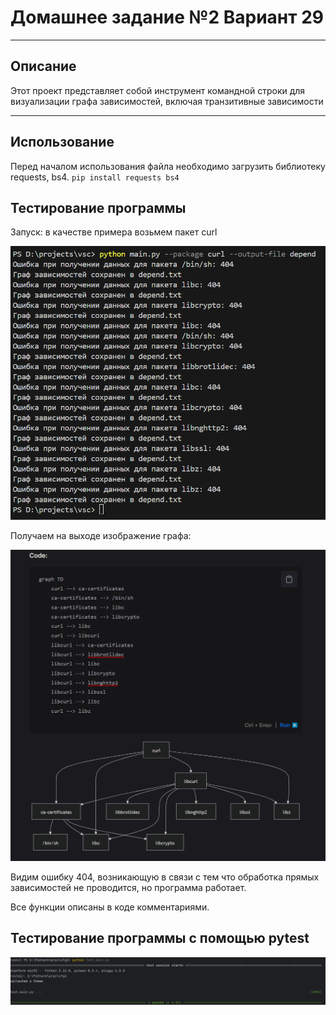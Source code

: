 # Домашнее задание №2 Вариант 29
___
## Описание
Этот проект представляет собой инструмент командной строки для визуализации графа зависимостей, включая транзитивные зависимости
___
## Использование
Перед началом использования файла необходимо загрузить библиотеку requests, bs4.
`pip install requests bs4`

## Тестирование программы
Запуск: в качестве примера возьмем пакет curl

![test](https://github.com/kseniauuy/konfupr2/blob/main/img/zapusk.png?raw=true)

Получаем на выходе изображение графа:

![resultpng](https://github.com/kseniauuy/konfupr2/blob/main/img/result.png?raw=true)

Видим ошибку 404, возникающую в связи с тем что обработка прямых зависимостей не проводится, но программа работает.

Все функции описаны в коде комментариями.

## Тестирование программы c помощью pytest

![pytest](https://github.com/kseniauuy/konfupr2/blob/main/img/pytest.png?raw=true)
